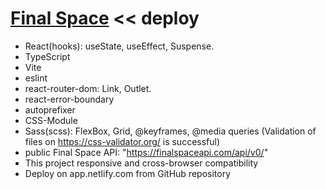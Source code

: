 # [Final Space](https://fs-list.netlify.app/) << deploy

- React(hooks): useState, useEffect, Suspense.
- TypeScript
- Vite
- eslint
- react-router-dom: Link, Outlet. 
- react-error-boundary
- autoprefixer
- CSS-Module
- Sass(scss): FlexBox, Grid, @keyframes, @media queries (Validation of files on https://css-validator.org/ is successful)
- public Final Space API: "https://finalspaceapi.com/api/v0/"
- This project responsive and cross-browser сompatibility
- Deploy on app.netlify.com from GitHub repository
